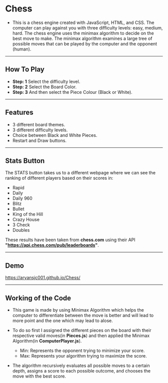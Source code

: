 # Chess
- This is a chess engine created with JavaScript, HTML, and CSS. The computer can play against you with three difficulty levels: easy, medium, hard. The chess engine uses the minimax algorithm to decide on the best move to make. The minimax algorithm examines a large tree of possible moves that can be played by the computer and the opponent (human).

---

## How To Play
- **Step: 1** Select the difficulty level.
- **Step: 2** Select the Board Color.
- **Step: 3** And then select the Piece Colour (Black or White).

---

## Features 
- 3 different board themes.
- 3 different difficulty levels.
- Choice between Black and White Pieces.
- Restart and Draw buttons.

---

## Stats Button
The STATS button takes us to a different webpage where we can see the ranking of different players based on their scores in:
- Rapid
- Daily
- Daily 960
- Blitz
- Bullet
- King of the Hill
- Crazy House
- 3 Check
- Doubles

These results have been taken from **chess.com** using their API **"https://api.chess.com/pub/leaderboards"**.

  ---

## Demo
https://aryansjc001.github.io/Chess/

---

## Working of the Code
- This game is made by using Minimax Algorithm which helps the computer to differentiate between the move is better and will lead to more point and the one which may lead to alose.
- To do so first I assigned the different pieces on the board with their respective valid moves(in **Pieces.js**) and then applied the Minimax Algorithm(in **ComputerPlayer.js**).

  - Min: Represents the opponent trying to minimize your score.
  - Max: Represents your algorithm trying to maximize the score.
    
- The algorithm recursively evaluates all possible moves to a certain depth, assigns a score to each possible outcome, and chooses the move with the best score.
